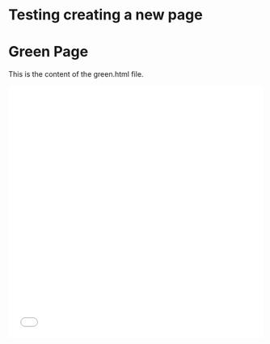 # Testing creating a new page

<!-- Include HTML content directly -->
<div>
  <h1>Green Page</h1>
  <p>This is the content of the green.html file.</p>
</div>

<div id="green-content"></div>

<!-- Embed green_map.html as an iframe -->
<iframe src="green_map.html" width="100%" height="500px" style="border:none;"></iframe>

<script>
  fetch('green_map.html')
    .then(response => response.text())
    .then(data => {
      const container = document.getElementById('green-content');
      container.innerHTML = data;
      console.log("EVAL")
      // Extract and evaluate scripts
      const scripts = container.getElementsByTagName('script');
      for (let i = 0; i < scripts.length; i++) {
        const script = document.createElement('script');
        script.text = scripts[i].text;
        eval(scripts[i].text);
        console.log("evaluating");
        document.body.appendChild(script).parentNode.removeChild(script);
      }
    })
    .catch(error => console.error('Error loading green_map.html:', error));
</script>